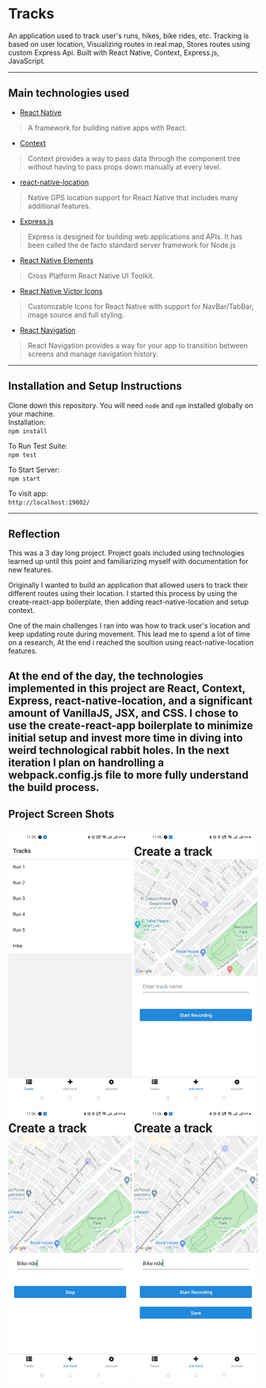 # Tracks

An application used to track user's runs, hikes, bike rides, etc. Tracking is based on user location, Visualizing routes in real map, Stores routes using custom Express Api. Built with React Native, Context, Express.js, JavaScript.

---
## Main technologies used
* [React Native](https://github.com/facebook/react-native)
> A framework for building native apps with React.
* [Context](https://reactjs.org/docs/context.html)
> Context provides a way to pass data through the component tree without having to pass props down manually at every level.
* [react-native-location](https://www.npmjs.com/package/react-native-location)
> Native GPS location support for React Native that includes many additional features.
* [Express.js](https://expressjs.com/)
> Express is designed for building web applications and APIs. It has been called the de facto standard server framework for Node.js
* [React Native Elements](https://github.com/react-native-elements/react-native-elements)
> Cross Platform React Native UI Toolkit.
* [React Native Victor Icons](https://oblador.github.io/react-native-vector-icons/)
> Customizable Icons for React Native with support for NavBar/TabBar, image source and full styling.
* [React Navigation](https://reactnavigation.org/)
> React Navigation provides a way for your app to transition between screens and manage navigation history.
---
## Installation and Setup Instructions
Clone down this repository. You will need `node` and `npm` installed globally on your machine.
<br/>
Installation:
<br/>
`npm install`
<br/>

To Run Test Suite:
<br/>
`npm test`
<br/>

To Start Server:
<br/>
`npm start`
<br/>

To visit app:
<br/>
`http://localhost:19002/`

---
## Reflection
This was a 3 day long project. Project goals included using technologies learned up until this point and familiarizing myself with documentation for new features.

Originally I wanted to build an application that allowed users to track their different routes using their location. I started this process by using the create-react-app boilerplate, then adding react-native-location and setup context.

One of the main challenges I ran into was how to track user's location and keep updating route during movement. This lead me to spend a lot of time on a research, At the end i reached the soultion using react-native-location features.

At the end of the day, the technologies implemented in this project are React, Context, Express, react-native-location, and a significant amount of VanillaJS, JSX, and CSS. I chose to use the create-react-app boilerplate to minimize initial setup and invest more time in diving into weird technological rabbit holes. In the next iteration I plan on handrolling a webpack.config.js file to more fully understand the build process.
---
## Project Screen Shots
<img src="screenshots/Screenshot_2020-09-16-11-25-36-01_f73b71075b1de7323614b647fe394240.jpg" width="250" />
<img src="screenshots/Screenshot_2020-09-16-11-25-46-66_f73b71075b1de7323614b647fe394240.jpg" width="250" />
<img src="screenshots/Screenshot_2020-09-16-11-26-16-04_f73b71075b1de7323614b647fe394240.jpg" width="250" />
<img src="screenshots/Screenshot_2020-09-16-11-26-26-75_f73b71075b1de7323614b647fe394240.jpg" width="250" />
